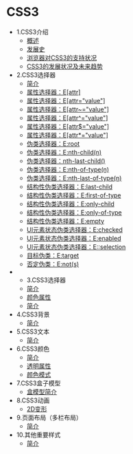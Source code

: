 
# CSS3

* 1.CSS3介绍 
  * [概述](css_intro.md)
  * [发展史](history.md)
  * [浏览器对CSS3的支持状况](support.md)
  * [CSS3的发展状况及未来趋势](future.md)
* 2.CSS3选择器 
  * [简介](selector_intro.md)
  * [属性选择器：E[attr]](selector_01.md)
  * [属性选择器：E[attr="value"]](selector_02.md)
  * [属性选择器：E[attr~="value"]](selector_03.md)
  * [属性选择器：E[attr^="value"]](selector_04.md)
  * [属性选择器：E[attr$="value"]](selector_05.md)
  * [属性选择器：E[attr*="value"]](selector_06.md)
  * [伪类选择器：E:root](selector_07.md)
  * [伪类选择器：E:nth-child(n)](selector_08.md)
  * [伪类选择器：nth-last-child()](selector_09.md)
  * [伪类选择器：E:nth-of-type(n)](selector_10.md)
  * [伪类选择器：E:nth-last-of-type(n)](selector_11.md)
  * [结构性伪类选择器：E:last-child](selector_12.md)
  * [结构性伪类选择器：E:first-of-type](selector_13.md)
  * [结构性伪类选择器：E:only-child](selector_14.md)
  * [结构性伪类选择器：E:only-of-type](selector_15.md)
  * [结构性伪类选择器：E:empty](selector_16.md)
  * [UI元素状态伪类选择器：E:checked](selector_17.md)
  * [UI元素状态伪类选择器：E:enabled](selector_18.md)
  * [UI元素状态伪类选择器：E::selection](selector_19.md)
  * [目标伪类：E:target](selector_20.md)
  * [否定伪类：E:not(s)](selector_21.md)
* * 3.CSS3选择器 
  * [简介]()
  * [颜色属性]()
  * [简介]()
* 4.CSS3背景 
  * [简介]()
* 5.CSS3文本 
  * [简介]()
* 6.CSS3颜色 
  * [简介]()
  * [透明属性]()
  * [颜色模式]()
* 7.CSS3盒子模型 
  * [盒模型简介]()
* 8.CSS3动画 
  * [2D变形]()
* 9.页面布局（多栏布局）  
  * [简介]()
* 10.其他重要样式
  * [简介]()